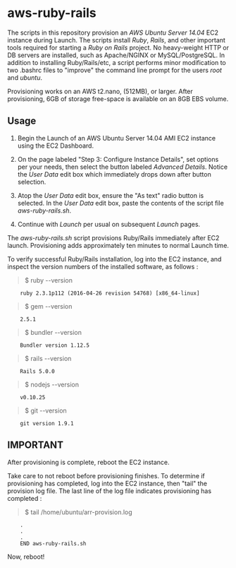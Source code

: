 # aws-ruby-rails
The scripts in this repository provision an _AWS Ubuntu Server 14.04_ EC2 instance during Launch.  The scripts install _Ruby_, _Rails_, and other important tools required for starting a _Ruby on Rails_ project.  No heavy-weight HTTP or DB servers are installed, such as Apache/NGINX or MySQL/PostgreSQL.  In addition to installing Ruby/Rails/etc, a script performs minor modification to two .bashrc files to "improve" the command line prompt for the users _root_ and _ubuntu_.

Provisioning works on an AWS t2.nano, (512MB), or larger.  After provisioning, 6GB of storage free-space is available on an 8GB EBS volume.

## Usage
1. Begin the Launch of an AWS Ubuntu Server 14.04 AMI EC2 instance using the EC2 Dashboard.

2. On the page labeled "Step 3: Configure Instance Details", set options per your needs, then select the button labeled _Advanced Details_.  Notice the _User Data_ edit box which immediately drops down after button selection.

3. Atop the _User Data_ edit box, ensure the "As text" radio button is selected.  In the _User Data_ edit box, paste the contents of the script file _aws-ruby-rails.sh_.

4. Continue with _Launch_ per usual on subsequent _Launch_ pages.

The _aws-ruby-rails.sh_ script provisions Ruby/Rails immediately after EC2 launch.  Provisioning adds approximately ten minutes to normal Launch time.  

To verify successful Ruby/Rails installation, log into the EC2 instance, and inspect the version numbers of the installed software, as follows :

> $ ruby --version

        ruby 2.3.1p112 (2016-04-26 revision 54768) [x86_64-linux]
  
> $ gem --version

        2.5.1
      
> $ bundler --version

        Bundler version 1.12.5
      
> $ rails --version

        Rails 5.0.0
      
> $ nodejs --version

        v0.10.25

> $ git --version

        git version 1.9.1
      
## IMPORTANT
After provisioning is complete, reboot the EC2 instance.

Take care to not reboot before provisioning finishes.  To determine if provisioning has completed, log into the EC2 instance, then "tail" the provision log file.  The last line of the log file indicates provisioning has completed :

> $ tail  /home/ubuntu/arr-provision.log

        .
        .
        .
        END aws-ruby-rails.sh

Now, reboot!

